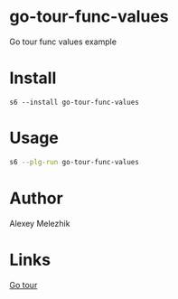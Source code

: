 # go-tour-func-values

Go tour func values example

# Install

    s6 --install go-tour-func-values

# Usage

```bash
s6 --plg-run go-tour-func-values
```

# Author

Alexey Melezhik

# Links

[Go tour](https://go.dev/tour)

